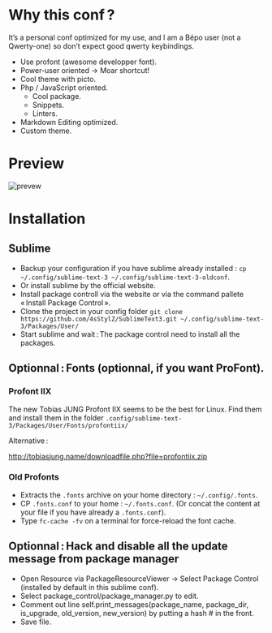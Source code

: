 # Why this conf ?

It’s a personal conf optimized for my use, and I am a Bépo user (not a Qwerty-one) so don’t expect good qwerty keybindings.

* Use profont (awesome developper font).
* Power-user oriented -> Moar shortcut!
* Cool theme with picto.
* Php / JavaScript oriented.
  * Cool package.
  * Snippets.
  * Linters.
* Markdown Editing optimized.
* Custom theme.

# Preview

![prevew](http://i.imgur.com/LoT9tei.jpg)

# Installation

## Sublime

* Backup your configuration if you have sublime already installed : `cp ~/.config/sublime-text-3 ~/.config/sublime-text-3-oldconf`.
* Or install sublime by the official website.
* Install package controll via the website or via the command pallete « Install Package Control ».
* Clone the project in your config folder `git clone https://github.com/4sStylZ/SublimeText3.git ~/.config/sublime-text-3/Packages/User/`
* Start sublime and wait : The package control need to install all the packages.

## Optionnal : Fonts (optionnal, if you want ProFont).

### Profont IIX

The new Tobias JUNG Profont IIX seems to be the best for Linux.
Find them and install them in the folder `.config/sublime-text-3/Packages/User/Fonts/profontiix/`

Alternative : 

http://tobiasjung.name/downloadfile.php?file=profontiix.zip

### Old Profonts

* Extracts the `.fonts` archive on your home directory : `~/.config/.fonts`.
* CP `.fonts.conf` to your home : `~/.fonts.conf`. (Or concat the content at your file if you have already a `.fonts.conf`).
* Type `fc-cache -fv` on a terminal for force-reload the font cache.

## Optionnal : Hack and disable all the update message from package manager

* Open Resource via PackageResourceViewer -> Select Package Control (installed by default in this sublime conf).
* Select package_control/package_manager.py to edit.
* Comment out line self.print_messages(package_name, package_dir, is_upgrade, old_version, new_version) by putting a hash # in the front.
* Save file.
